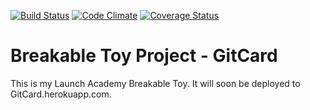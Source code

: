 [![Build Status](https://travis-ci.org/johnkeith/GitCard.svg?branch=master)](https://travis-ci.org/johnkeith/GitCard) [![Code Climate](https://codeclimate.com/github/johnkeith/GitCard.png)](https://codeclimate.com/github/johnkeith/GitCard) [![Coverage Status](https://coveralls.io/repos/johnkeith/GitCard/badge.png)](https://coveralls.io/r/johnkeith/GitCard)

# Breakable Toy Project - GitCard

This is my Launch Academy Breakable Toy. It will soon be deployed to GitCard.herokuapp.com. 
